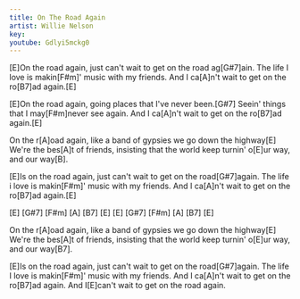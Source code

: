 ```yaml
---
title: On The Road Again
artist: Willie Nelson
key: 
youtube: Gdlyi5mckg0
---
```


[E]On the road again, just can't wait to get on the road ag[G#7]ain.
The life I love is makin[F#m]' music with my friends.
And I ca[A]n't wait to get on the ro[B7]ad again.[E]

[E]On the road again, going places that I've never been.[G#7]
Seein' things that I may[F#m]never see again.
And I ca[A]n't wait to get on the ro[B7]ad again.[E]

On the r[A]oad again, like a band of gypsies we go down the highway[E]
We're the bes[A]t of friends, insisting that the world keep turnin' o[E]ur way, and our way[B].

[E]Is on the road again, just can't wait to get on the road[G#7]again.
The life i love is makin[F#m]' music with my friends.
And I ca[A]n't wait to get on the ro[B7]ad again.[E]

[E] [G#7] [F#m] [A] [B7] [E]
[E] [G#7] [F#m] [A] [B7] [E]

On the r[A]oad again, like a band of gypsies we go down the highway[E]
We're the bes[A]t of friends, insisting that the world keep turnin' o[E]ur way, and our way[B7].

[E]Is on the road again, just can't wait to get on the road[G#7]again.
The life I love is makin[F#m]' music with my friends.
And I ca[A]n't wait to get on the ro[B7]ad again. And I[E]can't wait to get on the road again.
